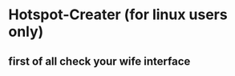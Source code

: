 # Hotspot-Creater (for linux users only)

## first of all check your wife interface 

```ngmeta  iwconfig 
```
